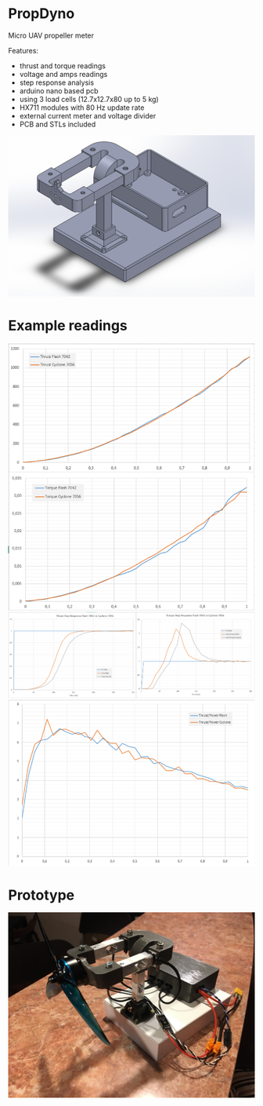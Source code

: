 # PropDyno

Micro UAV propeller meter

Features:
- thrust and torque readings
- voltage and amps readings
- step response analysis
- arduino nano based pcb
- using 3 load cells (12.7x12.7x80 up to 5 kg)
- HX711 modules with 80 Hz update rate
- external current meter and voltage divider
- PCB and STLs included

![](imgs/dyno_cad.PNG)

# Example readings

![](imgs/thrust_torque_comparison.PNG)
![](imgs/step_response.PNG)
![](imgs/thrust_per_power.PNG)

# Prototype

![](imgs/dyno.JPG)
